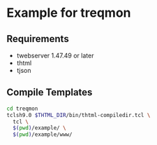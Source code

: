 # Example for treqmon

## Requirements

- twebserver 1.47.49 or later
- thtml
- tjson

## Compile Templates

```bash
cd treqmon
tclsh9.0 $THTML_DIR/bin/thtml-compiledir.tcl \
  tcl \
  $(pwd)/example/ \
  $(pwd)/example/www/
```